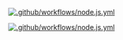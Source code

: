 
[![.github/workflows/node.js.yml](https://github.com/NNesta/Nesta-brand-api/actions/workflows/node.js.yml/badge.svg)](https://github.com/NNesta/Nesta-brand-api/actions/workflows/node.js.yml)

[![.github/workflows/node.js.yml](https://github.com/NNesta/Nesta-brand-api/actions/workflows/node.js.yml/badge.svg)](https://github.com/NNesta/Nesta-brand-api/actions/workflows/node.js.yml)

